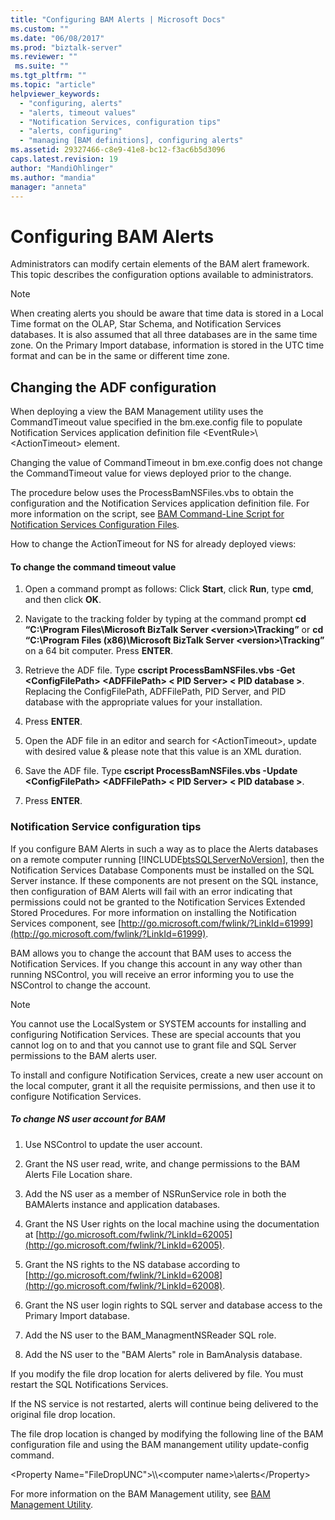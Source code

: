 ```yaml
---
title: "Configuring BAM Alerts | Microsoft Docs"
ms.custom: ""
ms.date: "06/08/2017"
ms.prod: "biztalk-server"
ms.reviewer: ""
 ms.suite: ""
ms.tgt_pltfrm: ""
ms.topic: "article"
helpviewer_keywords: 
  - "configuring, alerts"
  - "alerts, timeout values"
  - "Notification Services, configuration tips"
  - "alerts, configuring"
  - "managing [BAM definitions], configuring alerts"
ms.assetid: 29327466-c8e9-41e8-bc12-f3ac6b5d3096
caps.latest.revision: 19
author: "MandiOhlinger"
ms.author: "mandia"
manager: "anneta"
---
```

# Configuring BAM Alerts
Administrators can modify certain elements of the BAM alert framework. This topic describes the configuration options available to administrators.  
  
> [!NOTE]
>  When creating alerts you should be aware that time data is stored in a Local Time format on the OLAP, Star Schema, and Notification Services databases. It is also assumed that all three databases are in the same time zone. On the Primary Import database, information is stored in the UTC time format and can be in the same or different time zone.  
  
## Changing the ADF configuration  
 When deploying a view the BAM Management utility uses the CommandTimeout value specified in the bm.exe.config file to populate Notification Services application definition file \<EventRule>\\<ActionTimeout\> element.  
  
 Changing the value of CommandTimeout in bm.exe.config does not change the CommandTimeout value for views deployed prior to the change.  
  
 The procedure below uses the ProcessBamNSFiles.vbs to obtain the configuration and the Notification Services application definition file. For more information on the script, see [BAM Command-Line Script for Notification Services Configuration Files](../core/bam-command-line-script-for-notification-services-configuration-files.md).  
  
 How to change the ActionTimeout for NS for already deployed views:  
  
#### To change the command timeout value  
  
1.  Open a command prompt as follows: Click **Start**, click **Run**, type **cmd**, and then click **OK**.  
  
2.  Navigate to the tracking folder by typing at the command prompt **cd “C:\Program Files\Microsoft BizTalk Server \<version>\Tracking”** or **cd “C:\Program Files (x86)\Microsoft BizTalk Server \<version>\Tracking”** on a 64 bit computer. Press **ENTER**.  
  
3.  Retrieve the ADF file. Type **cscript ProcessBamNSFiles.vbs -Get \<ConfigFilePath> \<ADFFilePath> \< PID Server> \< PID database >**. Replacing the ConfigFilePath, ADFFilePath, PID Server, and PID database with the appropriate values for your installation.  
  
4.  Press **ENTER**.  
  
5.  Open the ADF file in an editor and search for \<ActionTimeout>, update with desired value & please note that this value is an XML duration.  
  
6.  Save the ADF file. Type **cscript ProcessBamNSFiles.vbs -Update \<ConfigFilePath> \<ADFFilePath> \< PID Server> \< PID database >**.  
  
7.  Press **ENTER**.  
  
### Notification Service configuration tips  
 If you configure BAM Alerts in such a way as to place the Alerts databases on a remote computer running [!INCLUDE[btsSQLServerNoVersion](../includes/btssqlservernoversion-md.md)], then the Notification Services Database Components must be installed on the SQL Server instance. If these components are not present on the SQL instance, then configuration of BAM Alerts will fail with an error indicating that permissions could not be granted to the Notification Services Extended Stored Procedures. For more information on installing the Notification Services component, see [http://go.microsoft.com/fwlink/?LinkId=61999](http://go.microsoft.com/fwlink/?LinkId=61999).  
  
 BAM allows you to change the account that BAM uses to access the Notification Services. If you change this account in any way other than running NSControl, you will receive an error informing you to use the NSControl to change the account.  
  
> [!NOTE]
>  You cannot use the LocalSystem or SYSTEM accounts for installing and configuring Notification Services. These are special accounts that you cannot log on to and that you cannot use to grant file and SQL Server permissions to the BAM alerts user.  
>   
>  To install and configure Notification Services, create a new user account on the local computer, grant it all the requisite permissions, and then use it to configure Notification Services.  
  
##### To change NS user account for BAM  
  
1.  Use NSControl to update the user account.  
  
2.  Grant the NS user read, write, and change permissions to the BAM Alerts File Location share.  
  
3.  Add the NS user as a member of NSRunService role in both the BAMAlerts instance and application databases.  
  
4.  Grant the NS User rights on the local machine using the documentation at [http://go.microsoft.com/fwlink/?LinkId=62005](http://go.microsoft.com/fwlink/?LinkId=62005).  
  
5.  Grant the NS rights to the NS database according to [http://go.microsoft.com/fwlink/?LinkId=62008](http://go.microsoft.com/fwlink/?LinkId=62008).  
  
6.  Grant the NS user login rights to SQL server and database access to the Primary Import database.  
  
7.  Add the NS user to the BAM_ManagmentNSReader SQL role.  
  
8.  Add the NS user to the "BAM Alerts" role in BamAnalysis database.  
  
 If you modify the file drop location for alerts delivered by file. You must restart the SQL Notifications Services.  
  
 If the NS service is not restarted, alerts will continue being delivered to the original file drop location.  
  
 The file drop location is changed by modifying the following line of the BAM configuration file and using the BAM manangement utility update-config command.  
  
 \<Property Name="FileDropUNC">\\\\<computer name\>\alerts\</Property>  
  
 For more information on the BAM Management utility, see [BAM Management Utility](../core/bam-management-utility.md).